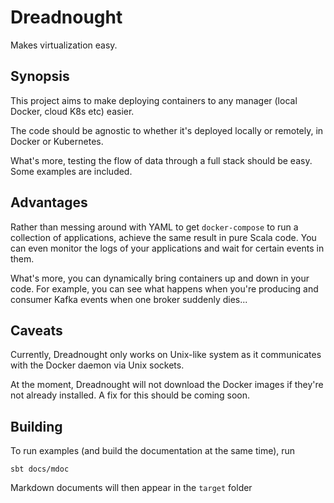 # Dreadnought
Makes virtualization easy.

Synopsis
--
This project aims to make deploying containers to any manager (local Docker, cloud K8s etc) easier.

The code should be agnostic to whether it's deployed locally or remotely, in Docker or Kubernetes.

What's more, testing the flow of data through a full stack should be easy. Some examples are included.

Advantages
--
Rather than messing around with YAML to get `docker-compose` to run a collection of applications, 
achieve the same result in pure Scala code. You can even monitor the logs of your applications
and wait for certain events in them.

What's more, you can dynamically bring containers up and down in your code. 
For example, you can see what happens when you're producing and consumer Kafka events when one broker suddenly dies...

Caveats
--
Currently, Dreadnought only works on Unix-like system as it communicates with the Docker daemon via Unix sockets.

At the moment, Dreadnought will not download the Docker images if they're not already installed. 
A fix for this should be coming soon.

Building
--
To run examples (and build the documentation at the same time), run

```
sbt docs/mdoc
```
Markdown documents will then appear in the `target` folder